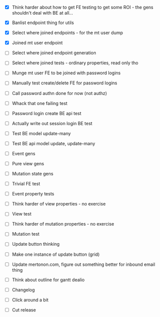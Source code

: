 - [x] Think harder about how to get FE testing to get some ROI - the gens shouldn't deal with BE at all...

- [x] Banlist endpoint thing for utils
- [x] Select where joined endpoints - for the mt user dump
- [x] Joined mt user endpoint

- [ ] Select where joined endpoint generation
- [ ] Select where joined tests - ordinary properties, read only tho
- [ ] Munge mt user FE to be joined with password logins
- [ ] Manually test create/delete FE for password logins
- [ ] Call password authn done for now (not authz)

- [ ] Whack that one failing test
- [ ] Password login create BE api test
- [ ] Actually write out session login BE test
- [ ] Test BE model update-many
- [ ] Test BE api model update, update-many

- [ ] Event gens
- [ ] Pure view gens
- [ ] Mutation state gens
- [ ] Trivial FE test

- [ ] Event property tests
- [ ] Think harder of view properties - no exercise
- [ ] View test
- [ ] Think harder of mutation properties - no exercise
- [ ] Mutation test

- [ ] Update button thinking
- [ ] Make one instance of update button (grid)
- [ ] Update mertonon.com, figure out something better for inbound email thing
- [ ] Think about outline for gantt dealio

- [ ] Changelog
- [ ] Click around a bit
- [ ] Cut release

